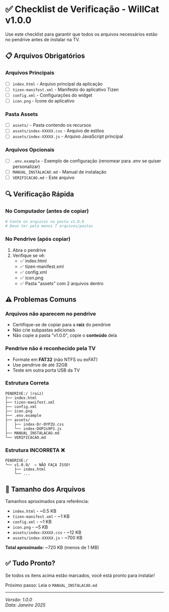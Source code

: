 # ✅ Checklist de Verificação - WillCat v1.0.0

Use este checklist para garantir que todos os arquivos necessários estão no pendrive antes de instalar na TV.

## 📋 Arquivos Obrigatórios

### Arquivos Principais
- [ ] `index.html` - Arquivo principal da aplicação
- [ ] `tizen-manifest.xml` - Manifesto do aplicativo Tizen
- [ ] `config.xml` - Configurações do widget
- [ ] `icon.png` - Ícone do aplicativo

### Pasta Assets
- [ ] `assets/` - Pasta contendo os recursos
- [ ] `assets/index-XXXXX.css` - Arquivo de estilos
- [ ] `assets/index-XXXXX.js` - Arquivo JavaScript principal

### Arquivos Opcionais
- [ ] `.env.example` - Exemplo de configuração (renomear para .env se quiser personalizar)
- [ ] `MANUAL_INSTALACAO.md` - Manual de instalação
- [ ] `VERIFICACAO.md` - Este arquivo

## 🔍 Verificação Rápida

### No Computador (antes de copiar)
```bash
# Conte os arquivos na pasta v1.0.0
# Deve ter pelo menos 7 arquivos/pastas
```

### No Pendrive (após copiar)
1. Abra o pendrive
2. Verifique se vê:
   - ✅ index.html
   - ✅ tizen-manifest.xml
   - ✅ config.xml
   - ✅ icon.png
   - ✅ Pasta "assets" com 2 arquivos dentro

## ⚠️ Problemas Comuns

### Arquivos não aparecem no pendrive
- Certifique-se de copiar para a **raiz** do pendrive
- Não crie subpastas adicionais
- Não copie a pasta "v1.0.0", copie o **conteúdo** dela

### Pendrive não é reconhecido pela TV
- Formate em **FAT32** (não NTFS ou exFAT)
- Use pendrive de até 32GB
- Teste em outra porta USB da TV

### Estrutura Correta
```
PENDRIVE:/ (raiz)
├── index.html
├── tizen-manifest.xml
├── config.xml
├── icon.png
├── .env.example
├── assets/
│   ├── index-Dr-0YPZU.css
│   └── index-DOP2s9P3.js
├── MANUAL_INSTALACAO.md
└── VERIFICACAO.md
```

### Estrutura INCORRETA ❌
```
PENDRIVE:/
└── v1.0.0/  ← NÃO FAÇA ISSO!
    ├── index.html
    └── ...
```

## 📏 Tamanho dos Arquivos

Tamanhos aproximados para referência:

- `index.html` - ~0.5 KB
- `tizen-manifest.xml` - ~1 KB
- `config.xml` - ~1 KB
- `icon.png` - ~5 KB
- `assets/index-XXXXX.css` - ~12 KB
- `assets/index-XXXXX.js` - ~700 KB

**Total aproximado:** ~720 KB (menos de 1 MB)

## ✅ Tudo Pronto?

Se todos os itens acima estão marcados, você está pronto para instalar!

Próximo passo: Leia o `MANUAL_INSTALACAO.md`

---

*Versão: 1.0.0*  
*Data: Janeiro 2025*
